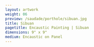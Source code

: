 ```yaml
---
layout: artwork
weight: 06
preview: /saudade/porthole/sibuan.jpg
title: Sibuan
pagetitle: Encaustic Painting | Sibuan
dimensions: 9" x 9"
medium: Encaustic on Panel
---
```

